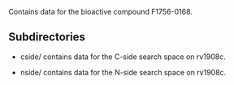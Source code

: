 Contains data for the bioactive compound F1756-0168.

## Subdirectories

- cside/ contains data for the C-side search space on rv1908c.

- nside/ contains data for the N-side search space on rv1908c.

